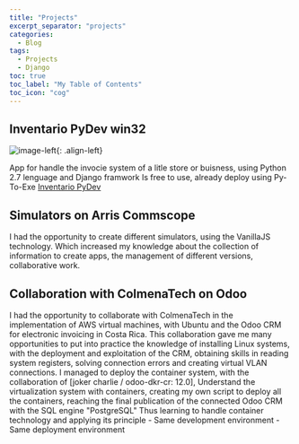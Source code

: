 ```yaml
---
title: "Projects"
excerpt_separator: "projects"
categories:
  - Blog
tags:
  - Projects
  - Django
toc: true
toc_label: "My Table of Contents"
toc_icon: "cog"
---
```


## Inventario PyDev win32

![image-left]({{"/assets/images/Inventario-PyDev.jpg"|absolute_url}}){: .align-left}

App for handle the invocie system of a litle store or buisness, using Python 2.7 lenguage and  Django framwork
  Is free to use, already deploy using Py-To-Exe
  [Inventario PyDev](https://github.com/bash20cu/inventario_py_dev_0.5)

## Simulators on Arris Commscope

I had the opportunity to create different simulators, using the VanillaJS technology.
  Which increased my knowledge about the collection of information to create apps,
  the management of different versions, collaborative work.

## Collaboration with ColmenaTech on Odoo

I had the opportunity to collaborate with ColmenaTech in
   the implementation of AWS virtual machines, with Ubuntu
   and the Odoo CRM for electronic invoicing in Costa Rica.
This collaboration gave me many opportunities to put into practice the knowledge of installing Linux systems,
  with the deployment and exploitation of the CRM, obtaining skills in reading system registers,
  solving connection errors and creating virtual VLAN connections.
I managed to deploy the container system, with the collaboration of [joker charlie / odoo-dkr-cr: 12.0],
  Understand the virtualization system with containers, creating my own script to deploy all the containers,
  reaching the final publication of the connected Odoo CRM with the SQL engine "PostgreSQL"
Thus learning to handle container technology and applying its principle - Same development environment - Same deployment environment
